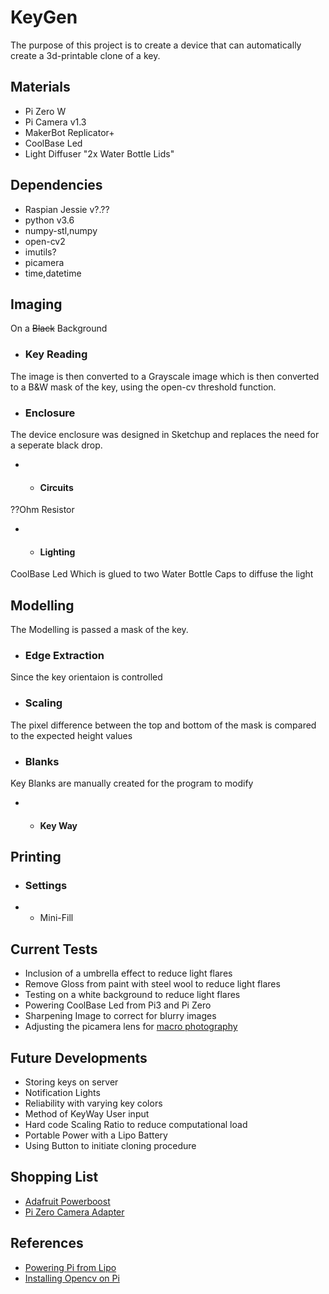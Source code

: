 # KeyGen 
The purpose of this project is to create a device that can automatically create a 3d-printable clone of a key.
## Materials 
* Pi Zero W
* Pi Camera v1.3
* MakerBot Replicator+
* CoolBase Led 
* Light Diffuser "2x Water Bottle Lids"
## Dependencies
* Raspian Jessie v?.??
* python v3.6
* numpy-stl,numpy
* open-cv2
* imutils?
* picamera
* time,datetime
## Imaging
On a <del>Black</del> Background
* ### Key Reading
The image is then converted to a Grayscale image which is then converted to a B&W mask of the key, using the open-cv threshold function. 
* ### Enclosure
The device enclosure was designed in Sketchup and replaces the need for a seperate black drop.
* * #### Circuits
??Ohm Resistor  
* * #### Lighting 
CoolBase Led 
Which is glued to two Water Bottle Caps to diffuse the light

## Modelling
The Modelling is passed a mask of the key.
* ### Edge Extraction 
Since the key orientaion is controlled 
* ### Scaling
The pixel difference between the top and bottom of the mask is compared to the expected height values

* ### Blanks
Key Blanks are manually created for the program to modify
* * #### Key Way
## Printing
* ### Settings 
* * Mini-Fill
## Current Tests
* Inclusion of a umbrella effect to reduce light flares
* Remove Gloss from paint with steel wool to reduce light flares
* Testing on a white background to reduce light flares
* Powering CoolBase Led from Pi3 and Pi Zero 
* Sharpening Image to correct for blurry images 
* Adjusting the picamera lens for [macro photography](https://www.raspberrypi.org/blog/macro-photography-with-the-camera-board/)
## Future Developments 
* Storing keys on server
* Notification Lights
* Reliability with varying key colors
* Method of KeyWay User input
* Hard code Scaling Ratio to reduce computational load
* Portable Power with a Lipo Battery 
* Using Button to initiate cloning procedure
## Shopping List
* [Adafruit Powerboost](https://www.adafruit.com/product/1944)
* [Pi Zero Camera Adapter](https://www.adafruit.com/product/3157)
## References
* [Powering Pi from Lipo](https://github.com/NeonHorizon/lipopi)
* [Installing Opencv on Pi](https://www.pyimagesearch.com/2015/10/26/how-to-install-opencv-3-on-raspbian-jessie/)